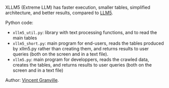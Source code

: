 XLLM5 (Extreme LLM) has faster execution, smaller tables, simplified architecture, and better results, compared to <a href="https://github.com/VincentGranville/Large-Language-Models/tree/main/llm5">LLM5</a>. 

Python code:
<ul>
  <li><code>xllm5_util.py</code>: library with text processing functions, and to read the main tables</li>
  <li><code>xllm5_short.py</code>: main program for end-users, reads the tables produced by xllm5.py rather than creating them, and returns results to user queries (both on the screen and in a text file). </li>
  <li><code>xllm5.py</code>: main program for developpers, reads the crawled data, creates the tables, and returns results to user queries (both on the screen and in a text file)</li>
</ul>

Author: <a href="https://mltechniques.com/author/">Vincent Granville</a>. 
